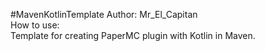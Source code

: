 #MavenKotlinTemplate
Author: Mr_El_Capitan  
How to use:   
Template for creating PaperMC plugin with Kotlin in Maven.
